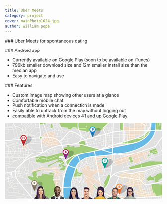 ```yaml
---
title: Uber Meets
category: project
cover: mainPhoto1024.jpg
author: william pope
---
```


### Uber Meets for spontaneous dating
 
### Android app
* Currently available on Google Play (soon to be available on iTunes)
* 796kb smaller download size and 12m smaller install size than the median app
* Easy to navigate and use 

### Features
* Custom image map showing other users at a glance
* Comfortable mobile chat
* Push notification when a connection is made
* Easily able to untrack from the map without logging out 
* compatible with Android devices 4.1 and up
[Google Play](https://play.google.com/store/apps/details?id=com.ubermeets)


![app pic](./mainPhoto1024.jpg)

